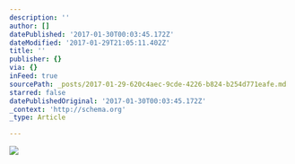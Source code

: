 ```yaml
---
description: ''
author: []
datePublished: '2017-01-30T00:03:45.172Z'
dateModified: '2017-01-29T21:05:11.402Z'
title: ''
publisher: {}
via: {}
inFeed: true
sourcePath: _posts/2017-01-29-620c4aec-9cde-4226-b824-b254d771eafe.md
starred: false
datePublishedOriginal: '2017-01-30T00:03:45.172Z'
_context: 'http://schema.org'
_type: Article

---
```

![](https://the-grid-user-content.s3-us-west-2.amazonaws.com/9034c699-4c32-4405-8c03-61a22d47d95b.gif)